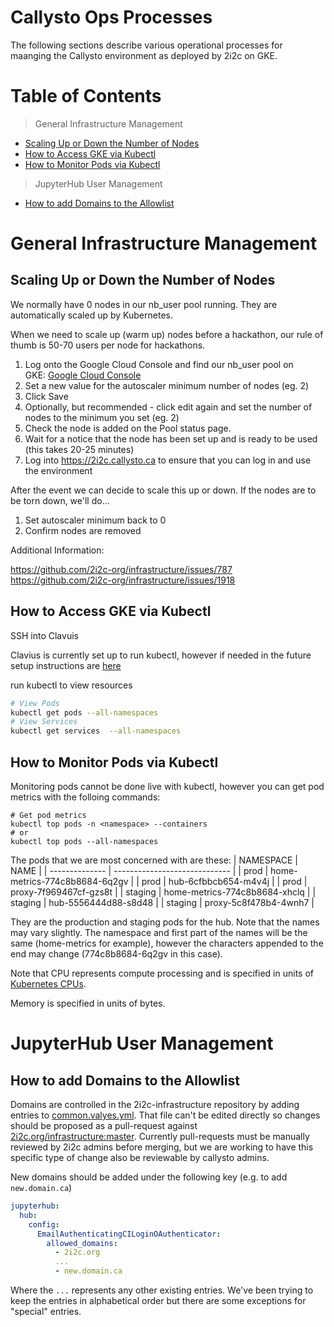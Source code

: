 # Callysto Ops Processes

The following sections describe various operational processes for maanging
the Callysto environment as deployed by 2i2c on GKE.

# Table of Contents

> General Infrastructure Management

* [Scaling Up or Down the Number of Nodes](#scaling-up-or-down-the-number-of-nodes)
* [How to Access GKE via Kubectl](#how-to-access-gke-via-kubectl)
* [How to Monitor Pods via Kubectl](#how-to-monitor-pods-via-kubectl)

> JupyterHub User Management

* [How to add Domains to the Allowlist](#how-to-add-domains-to-the-allowlist)

# General Infrastructure Management

## Scaling Up or Down the Number of Nodes

We normally have 0 nodes in our nb_user pool running. They are automatically scaled up by Kubernetes. 

When we need to scale up (warm up) nodes before a hackathon, our rule of thumb is 50-70 users per node for hackathons.

1. Log onto the Google Cloud Console and find our nb_user pool on GKE: [Google Cloud Console](https://console.cloud.google.com/kubernetes/clusters/details/northamerica-northeast1/callysto-cluster/nodes?project=callysto-202316)
2. Set a new value for the autoscaler minimum number of nodes (eg. 2)
3. Click Save
4. Optionally, but recommended - click edit again and set the number of nodes to the minimum you set (eg. 2)
5. Check the node is added on the Pool status page.
6. Wait for a notice that the node has been set up and is ready to be used (this takes 20-25 minutes)
7. Log into https://2i2c.callysto.ca to ensure that you can log in and use the environment

After the event we can decide to scale this up or down. If the nodes are to be torn down, we'll do...

1. Set autoscaler minimum back to 0
2. Confirm nodes are removed

Additional Information:

https://github.com/2i2c-org/infrastructure/issues/787  
https://github.com/2i2c-org/infrastructure/issues/1918

## How to Access GKE via Kubectl

SSH into Clavuis 

Clavius is currently set up to run kubectl, however if needed in the future setup instructions are [here](https://cloud.google.com/kubernetes-engine/docs/how-to/cluster-access-for-kubectl)

run kubectl to view resources 
```bash
# View Pods
kubectl get pods --all-namespaces
# View Services
kubectl get services  --all-namespaces
```

## How to Monitor Pods via Kubectl
Monitoring pods cannot be done live with kubectl, however you can get pod metrics with the folloing commands:
```
# Get pod metrics 
kubectl top pods -n <namespace> --containers
# or
kubectl top pods --all-namespaces
```
The pods that we are most concerned with are these:
| NAMESPACE      | NAME                          |
| -------------- | ----------------------------- |
| prod           | home-metrics-774c8b8684-6q2gv |
| prod           | hub-6cfbbcb654-m4v4j          |
| prod           | proxy-7f969467cf-gzs8t        |
| staging        | home-metrics-774c8b8684-xhclq |
| staging        | hub-5556444d88-s8d48          |
| staging        | proxy-5c8f478b4-4wnh7         |

They are the production and staging pods for the hub. Note that the names may vary slightly. The namespace and first part of the names will be the same (home-metrics for example), however the characters appended to the end may change (774c8b8684-6q2gv in this case).

Note that CPU represents compute processing and is specified in units of [Kubernetes CPUs](https://kubernetes.io/docs/concepts/configuration/manage-resources-containers/#meaning-of-cpu). 

Memory is specified in units of bytes. 

# JupyterHub User Management

## How to add Domains to the Allowlist
Domains are controlled in the 2i2c-infrastructure repository by adding entries to [common.valyes.yml](https://github.com/2i2c-org/infrastructure/blob/e03c2e5e35e5899e911e1ad8b13ac981297bb452/config/clusters/callysto/common.values.yaml#L111). That file can't be edited directly so changes should be proposed as a pull-request against [2i2c.org/infrastructure:master](https://github.com/2i2c.org/infrastructure). Currently pull-requests must be manually reviewed by 2i2c admins before merging, but we are working to have this specific type of change also be reviewable by callysto admins.

New domains should be added under the following key (e.g. to add `new.domain.ca`)

```yaml
jupyterhub:
  hub:
    config:
      EmailAuthenticatingCILoginOAuthenticator:
        allowed_domains:
          - 2i2c.org
          ...
          - new.domain.ca
```
Where the `...` represents any other existing entries. We've been trying to keep the entries in alphabetical order but there are some exceptions for "special" entries.


